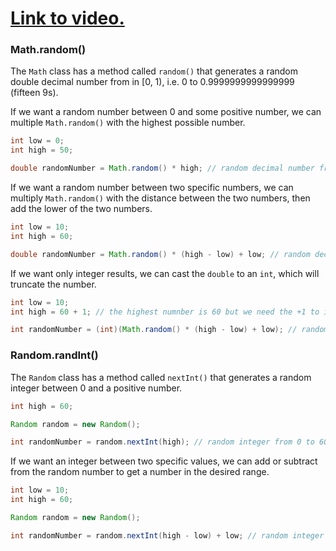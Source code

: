 # [Link to video.](https://www.youtube.com/watch?v=KWMT_U35EAI&list=PLVD25niNi0BkgQHyEFkuuBp_IQ4q67jIC)

### Math.random()

The `Math` class has a method called `random()` that generates a random double decimal number from in [0, 1), i.e. 0 to 0.9999999999999999 (fifteen 9s).

If we want a random number between 0 and some positive number, we can multiple `Math.random()` with the highest possible number. 

```java
int low = 0;
int high = 50;

double randomNumber = Math.random() * high; // random decimal number from 0 to 49.999...
```

If we want a random number between two specific numbers, we can multiply `Math.random()` with the distance between the two numbers, then add the lower of the two numbers.

```java
int low = 10;
int high = 60;

double randomNumber = Math.random() * (high - low) + low; // random decimal number from 10 to 59.999...
```

If we want only integer results, we can cast the `double` to an `int`, which will truncate the number.

```java
int low = 10;
int high = 60 + 1; // the highest numnber is 60 but we need the +1 to include it

int randomNumber = (int)(Math.random() * (high - low) + low); // random integer from 10 to 60
```

### Random.randInt()

The `Random` class has a method called `nextInt()` that generates a random integer between 0 and a positive number.

```java
int high = 60;

Random random = new Random(); 

int randomNumber = random.nextInt(high); // random integer from 0 to 60
```

If we want an integer between two specific values, we can add or subtract from the random number to get a number in the desired range.

```java
int low = 10;
int high = 60;

Random random = new Random(); 

int randomNumber = random.nextInt(high - low) + low; // random integer from 10 to 60
```
